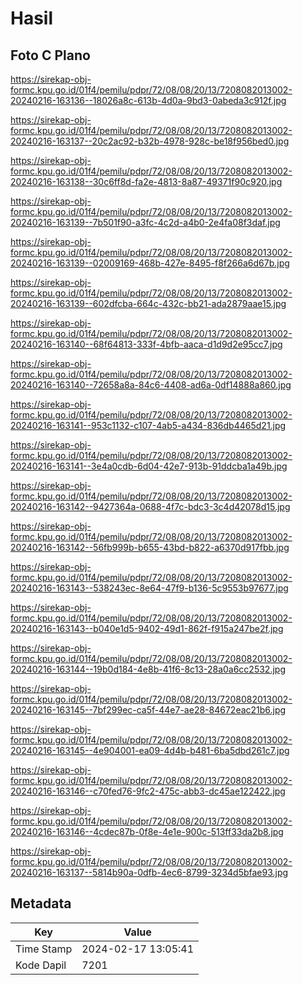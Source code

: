 # Hasil

## Foto C Plano

https://sirekap-obj-formc.kpu.go.id/01f4/pemilu/pdpr/72/08/08/20/13/7208082013002-20240216-163136--18026a8c-613b-4d0a-9bd3-0abeda3c912f.jpg

https://sirekap-obj-formc.kpu.go.id/01f4/pemilu/pdpr/72/08/08/20/13/7208082013002-20240216-163137--20c2ac92-b32b-4978-928c-be18f956bed0.jpg

https://sirekap-obj-formc.kpu.go.id/01f4/pemilu/pdpr/72/08/08/20/13/7208082013002-20240216-163138--30c6ff8d-fa2e-4813-8a87-49371f90c920.jpg

https://sirekap-obj-formc.kpu.go.id/01f4/pemilu/pdpr/72/08/08/20/13/7208082013002-20240216-163139--7b501f90-a3fc-4c2d-a4b0-2e4fa08f3daf.jpg

https://sirekap-obj-formc.kpu.go.id/01f4/pemilu/pdpr/72/08/08/20/13/7208082013002-20240216-163139--02009169-468b-427e-8495-f8f266a6d67b.jpg

https://sirekap-obj-formc.kpu.go.id/01f4/pemilu/pdpr/72/08/08/20/13/7208082013002-20240216-163139--602dfcba-664c-432c-bb21-ada2879aae15.jpg

https://sirekap-obj-formc.kpu.go.id/01f4/pemilu/pdpr/72/08/08/20/13/7208082013002-20240216-163140--68f64813-333f-4bfb-aaca-d1d9d2e95cc7.jpg

https://sirekap-obj-formc.kpu.go.id/01f4/pemilu/pdpr/72/08/08/20/13/7208082013002-20240216-163140--72658a8a-84c6-4408-ad6a-0df14888a860.jpg

https://sirekap-obj-formc.kpu.go.id/01f4/pemilu/pdpr/72/08/08/20/13/7208082013002-20240216-163141--953c1132-c107-4ab5-a434-836db4465d21.jpg

https://sirekap-obj-formc.kpu.go.id/01f4/pemilu/pdpr/72/08/08/20/13/7208082013002-20240216-163141--3e4a0cdb-6d04-42e7-913b-91ddcba1a49b.jpg

https://sirekap-obj-formc.kpu.go.id/01f4/pemilu/pdpr/72/08/08/20/13/7208082013002-20240216-163142--9427364a-0688-4f7c-bdc3-3c4d42078d15.jpg

https://sirekap-obj-formc.kpu.go.id/01f4/pemilu/pdpr/72/08/08/20/13/7208082013002-20240216-163142--56fb999b-b655-43bd-b822-a6370d917fbb.jpg

https://sirekap-obj-formc.kpu.go.id/01f4/pemilu/pdpr/72/08/08/20/13/7208082013002-20240216-163143--538243ec-8e64-47f9-b136-5c9553b97677.jpg

https://sirekap-obj-formc.kpu.go.id/01f4/pemilu/pdpr/72/08/08/20/13/7208082013002-20240216-163143--b040e1d5-9402-49d1-862f-f915a247be2f.jpg

https://sirekap-obj-formc.kpu.go.id/01f4/pemilu/pdpr/72/08/08/20/13/7208082013002-20240216-163144--19b0d184-4e8b-41f6-8c13-28a0a6cc2532.jpg

https://sirekap-obj-formc.kpu.go.id/01f4/pemilu/pdpr/72/08/08/20/13/7208082013002-20240216-163145--7bf299ec-ca5f-44e7-ae28-84672eac21b6.jpg

https://sirekap-obj-formc.kpu.go.id/01f4/pemilu/pdpr/72/08/08/20/13/7208082013002-20240216-163145--4e904001-ea09-4d4b-b481-6ba5dbd261c7.jpg

https://sirekap-obj-formc.kpu.go.id/01f4/pemilu/pdpr/72/08/08/20/13/7208082013002-20240216-163146--c70fed76-9fc2-475c-abb3-dc45ae122422.jpg

https://sirekap-obj-formc.kpu.go.id/01f4/pemilu/pdpr/72/08/08/20/13/7208082013002-20240216-163146--4cdec87b-0f8e-4e1e-900c-513ff33da2b8.jpg

https://sirekap-obj-formc.kpu.go.id/01f4/pemilu/pdpr/72/08/08/20/13/7208082013002-20240216-163137--5814b90a-0dfb-4ec6-8799-3234d5bfae93.jpg


## Metadata

| Key        | Value               |
| ---------- | ------------------- |
| Time Stamp | 2024-02-17 13:05:41 |
| Kode Dapil | 7201                |



